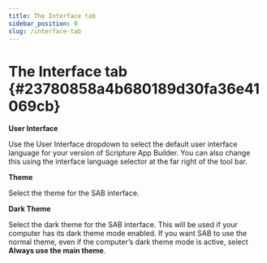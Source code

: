 ```yaml
---
title: The Interface tab
sidebar_position: 9
slug: /interface-tab
---
```




# The Interface tab {#23780858a4b680189d30fa36e41069cb}


**User Interface**


Use the User Interface dropdown to select the default user interface language for your version of Scripture App Builder. You can also change this using the interface language selector at the far right of the tool bar.


**Theme**


Select the theme for the SAB interface.


**Dark Theme**


Select the dark theme for the SAB interface. This will be used if your computer has its dark theme mode enabled. If you want SAB to use the normal theme, even if the computer’s dark theme mode is active, select **Always use the main theme**.

